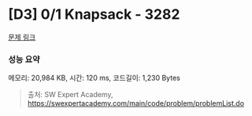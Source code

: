 # [D3] 0/1 Knapsack - 3282 

[문제 링크](https://swexpertacademy.com/main/code/problem/problemDetail.do?contestProbId=AWBJAVpqrzQDFAWr) 

### 성능 요약

메모리: 20,984 KB, 시간: 120 ms, 코드길이: 1,230 Bytes



> 출처: SW Expert Academy, https://swexpertacademy.com/main/code/problem/problemList.do